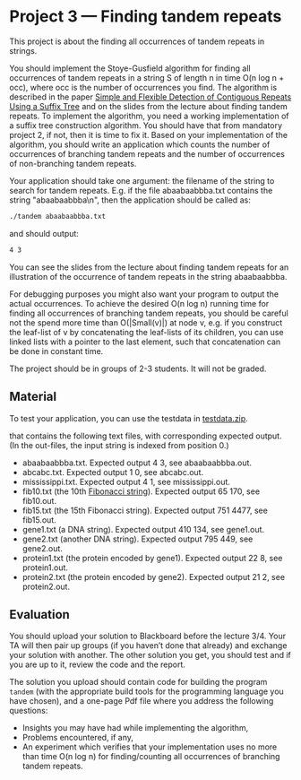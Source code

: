 # Project 3 — Finding tandem repeats

This project is about the finding all occurrences of tandem repeats in strings.

You should implement the Stoye-Gusfield algorithm for finding all occurrences of tandem repeats in a string S of length n in time O(n log n + occ), where occ is the number of occurrences you find. The algorithm is described in the paper [Simple and Flexible Detection of Contiguous Repeats Using a Suffix Tree](http://csiflabs.cs.ucdavis.edu/~gusfield/tcs.pdf) and on the slides from the lecture about finding tandem repeats. To implement the algorithm, you need a working implementation of a suffix tree construction algorithm. You should have that from mandatory project 2, if not, then it is time to fix it. Based on your implementation of the algorithm, you should write an application which counts the number of occurrences of branching tandem repeats and the number of occurrences of non-branching tandem repeats.

Your application should take one argument: the filename of the string to search for tandem repeats. E.g. if the file abaabaabbba.txt contains the string "abaabaabbba\n", then the application should be called as:

```sh
./tandem abaabaabbba.txt
```

and should output:

```sh
4 3
```

You can see the slides from the lecture about finding tandem repeats for an illustration of the occurrence of tandem repeats in the string abaabaabbba.

For debugging purposes you might also want your program to output the actual occurrences. To achieve the desired O(n log n) running time for finding all occurrences of branching tandem repeats, you should be careful not the spend more time than O(|Small(v)|) at node v, e.g. if you construct the leaf-list of v by concatenating the leaf-lists of its children, you can use linked lists with a pointer to the last element, such that concatenation can be done in constant time.

The project should be in groups of 2-3 students. It will not be graded.

## Material

To test your application, you can use the testdata in [testdata.zip](testdata.zip).

that contains the following text files, with corresponding expected output. (In the out-files, the input string is indexed from position 0.)
* abaabaabbba.txt. Expected output 4 3, see abaabaabbba.out.
* abcabc.txt. Expected output 1 0, see abcabc.out.
* mississippi.txt. Expected output 4 1, see mississippi.out.
* fib10.txt (the 10th [Fibonacci string](https://en.wikipedia.org/wiki/Fibonacci_word)). Expected output 65 170, see fib10.out.
* fib15.txt (the 15th Fibonacci string). Expected output 751 4477, see fib15.out.
* gene1.txt (a DNA string). Expected output 410 134, see gene1.out.
* gene2.txt (another DNA string). Expected output 795 449, see gene2.out.
* protein1.txt (the protein encoded by gene1). Expected output 22 8, see protein1.out.
* protein2.txt (the protein encoded by gene2). Expected output 21 2, see protein2.out.

## Evaluation

You should upload your solution to Blackboard before the lecture 3/4. Your TA will then pair up groups (if you haven’t done that already) and exchange your solution with another. The other solution you get, you should test and if you are up to it, review the code and the report.

The solution you upload should contain code for building the program `tandem` (with the appropriate build tools for the programming language you have chosen), and a one-page Pdf file where you address the following questions:

* Insights you may have had while implementing the algorithm,
* Problems encountered, if any,
* An experiment which verifies that your implementation uses no more than time O(n log n) for finding/counting all occurrences of branching tandem repeats.

